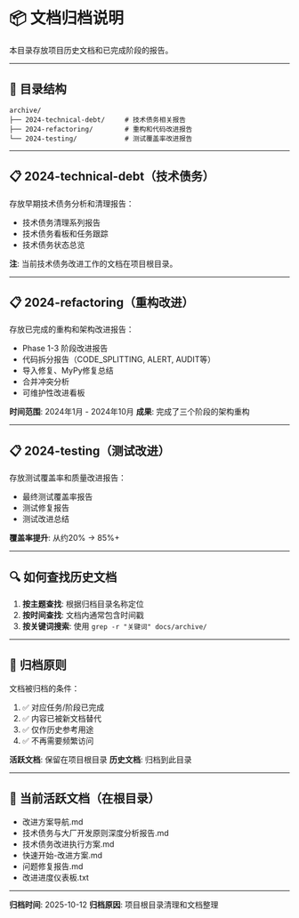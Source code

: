 # 📦 文档归档说明

本目录存放项目历史文档和已完成阶段的报告。

---

## 📂 目录结构

```
archive/
├── 2024-technical-debt/     # 技术债务相关报告
├── 2024-refactoring/        # 重构和代码改进报告
└── 2024-testing/            # 测试覆盖率改进报告
```

---

## 📋 2024-technical-debt（技术债务）

存放早期技术债务分析和清理报告：

- 技术债务清理系列报告
- 技术债务看板和任务跟踪
- 技术债务状态总览

**注**: 当前技术债务改进工作的文档在项目根目录。

---

## 📋 2024-refactoring（重构改进）

存放已完成的重构和架构改进报告：

- Phase 1-3 阶段改进报告
- 代码拆分报告（CODE_SPLITTING, ALERT, AUDIT等）
- 导入修复、MyPy修复总结
- 合并冲突分析
- 可维护性改进看板

**时间范围**: 2024年1月 - 2024年10月
**成果**: 完成了三个阶段的架构重构

---

## 📋 2024-testing（测试改进）

存放测试覆盖率和质量改进报告：

- 最终测试覆盖率报告
- 测试修复报告
- 测试改进总结

**覆盖率提升**: 从约20% → 85%+

---

## 🔍 如何查找历史文档

1. **按主题查找**: 根据归档目录名称定位
2. **按时间查找**: 文档内通常包含时间戳
3. **按关键词搜索**: 使用 `grep -r "关键词" docs/archive/`

---

## 📝 归档原则

文档被归档的条件：

1. ✅ 对应任务/阶段已完成
2. ✅ 内容已被新文档替代
3. ✅ 仅作历史参考用途
4. ✅ 不再需要频繁访问

**活跃文档**: 保留在项目根目录
**历史文档**: 归档到此目录

---

## 🎯 当前活跃文档（在根目录）

- 改进方案导航.md
- 技术债务与大厂开发原则深度分析报告.md
- 技术债务改进执行方案.md
- 快速开始-改进方案.md
- 问题修复报告.md
- 改进进度仪表板.txt

---

**归档时间**: 2025-10-12
**归档原因**: 项目根目录清理和文档整理
